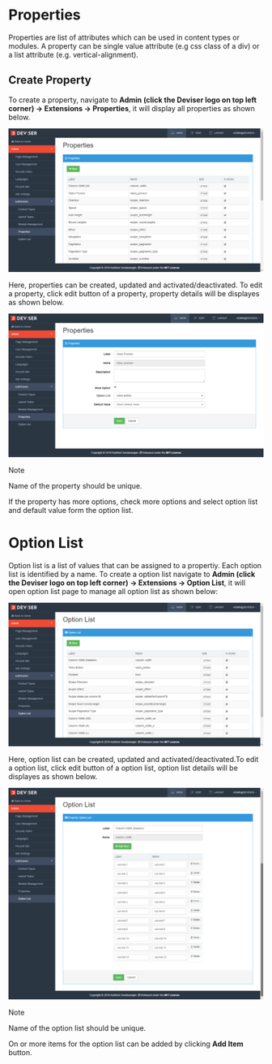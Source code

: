 # Properties
Properties are list of attributes which can be used in content types or modules. A property can be single value attribute (e.g css class of a div) or a list attribute (e.g. vertical-alignment). 

## Create Property
To create a property, navigate to **Admin (click the Deviser logo on top left corner) -> Extensions -> Properties**, it will display all properties as shown below.

<img src="../../assets/images/Properties_AllProperties.png">

Here, properties can be created, updated and activated/deactivated. To edit a property, click edit button of a property, property details will be displayes as shown below.

<img src="../../assets/images/Properties_EditProperty.png">

>[!NOTE]
>Name of the property should be unique.

If the property has more options, check more options and select option list and default value form the option list. 

# Option List
Option list is a list of values that can be assigned to a propertiy. Each option list is identified by a name. To create a option list navigate to **Admin (click the Deviser logo on top left corner) -> Extensions -> Option List**, it will open option list page to manage all option list as shown below:

<img src="../../assets/images/OptionList_AllList.png">

Here, option list can be created, updated and activated/deactivated.To edit a option list, click edit button of a option list, option list details will be displayes as shown below.

<img src="../../assets/images/OptionList_EditList.png">

>[!NOTE]
>Name of the option list should be unique.

On or more items for the option list can be added by clicking **Add Item** button.
